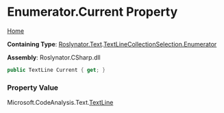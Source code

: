 # Enumerator\.Current Property <a name="_Top"></a>

[Home](../../../../../README.md)

**Containing Type**: [Roslynator.Text](../../../README.md#_Top)\.[TextLineCollectionSelection.Enumerator](../README.md#_Top)

**Assembly**: Roslynator\.CSharp\.dll

```csharp
public TextLine Current { get; }
```

### Property Value

Microsoft\.CodeAnalysis\.Text\.[TextLine](https://docs.microsoft.com/en-us/dotnet/api/microsoft.codeanalysis.text.textline)

